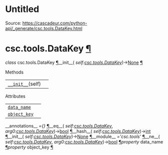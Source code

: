 # Untitled

Source: https://cascadeur.com/python-api/_generate/csc.tools.DataKey.html

# csc.tools.DataKey [¶](https://cascadeur.com/python-api/_generate/csc.tools.DataKey.html\#csc-tools-datakey "Permalink to this heading")

_class_ csc.tools.DataKey [¶](https://cascadeur.com/python-api/_generate/csc.tools.DataKey.html#csc.tools.DataKey "Permalink to this definition")\_\_init\_\_( _self:[csc.tools.DataKey](https://cascadeur.com/python-api/csc.html#csc.tools.DataKey "csc.tools.DataKey")_)→[None](https://docs.python.org/3/library/constants.html#None "(in Python v3.13)") [¶](https://cascadeur.com/python-api/_generate/csc.tools.DataKey.html#csc.tools.DataKey.__init__ "Permalink to this definition")

Methods

|     |     |
| --- | --- |
| [`__init__`](https://cascadeur.com/python-api/csc.html#csc.tools.DataKey.__init__ "csc.tools.DataKey.__init__")(self) |  |

Attributes

|     |     |
| --- | --- |
| [`data_name`](https://cascadeur.com/python-api/csc.html#csc.tools.DataKey.data_name "csc.tools.DataKey.data_name") |  |
| [`object_key`](https://cascadeur.com/python-api/csc.html#csc.tools.DataKey.object_key "csc.tools.DataKey.object_key") |  |

\_\_annotations\_\_ _={}_ [¶](https://cascadeur.com/python-api/_generate/csc.tools.DataKey.html#csc.tools.DataKey.__annotations__ "Permalink to this definition")\_\_eq\_\_( _self:[csc.tools.DataKey](https://cascadeur.com/python-api/csc.html#csc.tools.DataKey "csc.tools.DataKey")_, _arg0:[csc.tools.DataKey](https://cascadeur.com/python-api/csc.html#csc.tools.DataKey "csc.tools.DataKey")_)→[bool](https://docs.python.org/3/library/functions.html#bool "(in Python v3.13)") [¶](https://cascadeur.com/python-api/_generate/csc.tools.DataKey.html#csc.tools.DataKey.__eq__ "Permalink to this definition")\_\_hash\_\_( _self:[csc.tools.DataKey](https://cascadeur.com/python-api/csc.html#csc.tools.DataKey "csc.tools.DataKey")_)→[int](https://docs.python.org/3/library/functions.html#int "(in Python v3.13)") [¶](https://cascadeur.com/python-api/_generate/csc.tools.DataKey.html#csc.tools.DataKey.__hash__ "Permalink to this definition")\_\_init\_\_( _self:[csc.tools.DataKey](https://cascadeur.com/python-api/csc.html#csc.tools.DataKey "csc.tools.DataKey")_)→[None](https://docs.python.org/3/library/constants.html#None "(in Python v3.13)") [¶](https://cascadeur.com/python-api/_generate/csc.tools.DataKey.html#id0 "Permalink to this definition")\_\_module\_\_ _='csc.tools'_ [¶](https://cascadeur.com/python-api/_generate/csc.tools.DataKey.html#csc.tools.DataKey.__module__ "Permalink to this definition")\_\_ne\_\_( _self:[csc.tools.DataKey](https://cascadeur.com/python-api/csc.html#csc.tools.DataKey "csc.tools.DataKey")_, _arg0:[csc.tools.DataKey](https://cascadeur.com/python-api/csc.html#csc.tools.DataKey "csc.tools.DataKey")_)→[bool](https://docs.python.org/3/library/functions.html#bool "(in Python v3.13)") [¶](https://cascadeur.com/python-api/_generate/csc.tools.DataKey.html#csc.tools.DataKey.__ne__ "Permalink to this definition")_property_ data\_name [¶](https://cascadeur.com/python-api/_generate/csc.tools.DataKey.html#csc.tools.DataKey.data_name "Permalink to this definition")_property_ object\_key [¶](https://cascadeur.com/python-api/_generate/csc.tools.DataKey.html#csc.tools.DataKey.object_key "Permalink to this definition")